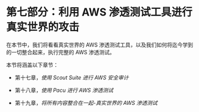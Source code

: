 # 第七部分：利用 AWS 渗透测试工具进行真实世界的攻击

在本节中，我们将看看真实世界的 AWS 渗透测试工具，以及我们如何将迄今学到的一切整合起来，执行完整的 AWS 渗透测试。

本节将涵盖以下章节：

+   第十七章，*使用 Scout Suite 进行 AWS 安全审计*

+   第十八章，*使用 Pacu 进行 AWS 渗透测试*

+   第十九章，*将所有内容整合在一起-真实世界的 AWS 渗透测试*
